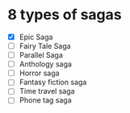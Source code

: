 # 8 types of sagas

- [x] Epic Saga
- [ ] Fairy Tale Saga
- [ ] Parallel Saga
- [ ] Anthology saga
- [ ] Horror saga
- [ ] Fantasy fiction saga
- [ ] Time travel saga
- [ ] Phone tag saga
